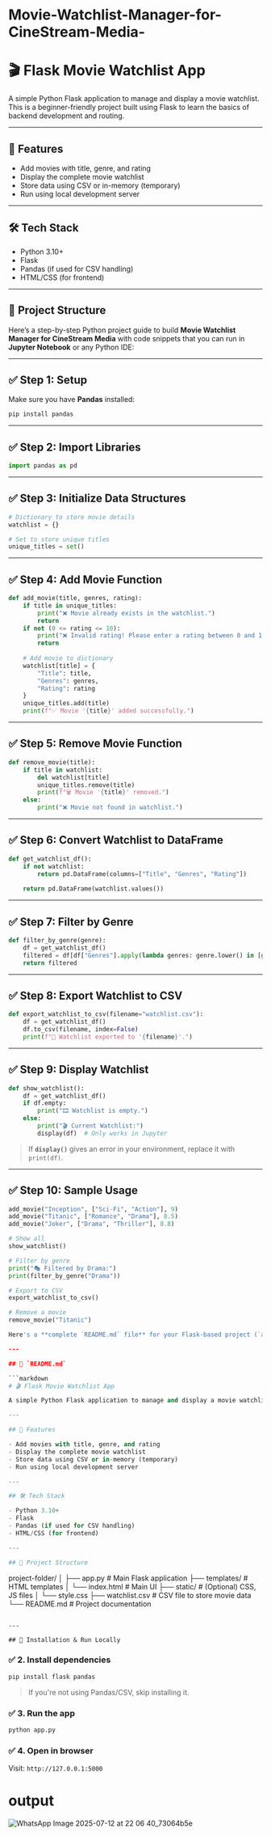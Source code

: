 # Movie-Watchlist-Manager-for-CineStream-Media-
# 🎬 Flask Movie Watchlist App

A simple Python Flask application to manage and display a movie watchlist. This is a beginner-friendly project built using Flask to learn the basics of backend development and routing.

---

## 🚀 Features

- Add movies with title, genre, and rating
- Display the complete movie watchlist
- Store data using CSV or in-memory (temporary)
- Run using local development server

---

## 🛠️ Tech Stack

- Python 3.10+
- Flask
- Pandas (if used for CSV handling)
- HTML/CSS (for frontend)

---

## 📂 Project Structure

Here’s a step-by-step Python project guide to build **Movie Watchlist Manager for CineStream Media** with code snippets that you can run in **Jupyter Notebook** or any Python IDE:

---

## ✅ **Step 1: Setup**

Make sure you have **Pandas** installed:

```bash
pip install pandas
```

---

## ✅ **Step 2: Import Libraries**

```python
import pandas as pd
```

---

## ✅ **Step 3: Initialize Data Structures**

```python
# Dictionary to store movie details
watchlist = {}

# Set to store unique titles
unique_titles = set()
```

---

## ✅ **Step 4: Add Movie Function**

```python
def add_movie(title, genres, rating):
    if title in unique_titles:
        print("❌ Movie already exists in the watchlist.")
        return
    if not (0 <= rating <= 10):
        print("❌ Invalid rating! Please enter a rating between 0 and 10.")
        return
    
    # Add movie to dictionary
    watchlist[title] = {
        "Title": title,
        "Genres": genres,
        "Rating": rating
    }
    unique_titles.add(title)
    print(f"✅ Movie '{title}' added successfully.")
```

---

## ✅ **Step 5: Remove Movie Function**

```python
def remove_movie(title):
    if title in watchlist:
        del watchlist[title]
        unique_titles.remove(title)
        print(f"🗑️ Movie '{title}' removed.")
    else:
        print("❌ Movie not found in watchlist.")
```

---

## ✅ **Step 6: Convert Watchlist to DataFrame**

```python
def get_watchlist_df():
    if not watchlist:
        return pd.DataFrame(columns=["Title", "Genres", "Rating"])
    
    return pd.DataFrame(watchlist.values())
```

---

## ✅ **Step 7: Filter by Genre**

```python
def filter_by_genre(genre):
    df = get_watchlist_df()
    filtered = df[df["Genres"].apply(lambda genres: genre.lower() in [g.lower() for g in genres])]
    return filtered
```

---

## ✅ **Step 8: Export Watchlist to CSV**

```python
def export_watchlist_to_csv(filename="watchlist.csv"):
    df = get_watchlist_df()
    df.to_csv(filename, index=False)
    print(f"📁 Watchlist exported to '{filename}'.")
```

---

## ✅ **Step 9: Display Watchlist**

```python
def show_watchlist():
    df = get_watchlist_df()
    if df.empty:
        print("🎞️ Watchlist is empty.")
    else:
        print("🎬 Current Watchlist:")
        display(df)  # Only works in Jupyter
```

> If **`display()`** gives an error in your environment, replace it with `print(df)`.

---

## ✅ **Step 10: Sample Usage**

```python
add_movie("Inception", ["Sci-Fi", "Action"], 9)
add_movie("Titanic", ["Romance", "Drama"], 8.5)
add_movie("Joker", ["Drama", "Thriller"], 8.8)

# Show all
show_watchlist()

# Filter by genre
print("🎭 Filtered by Drama:")
print(filter_by_genre("Drama"))

# Export to CSV
export_watchlist_to_csv()

# Remove a movie
remove_movie("Titanic")

Here's a **complete `README.md` file** for your Flask-based project (`app.py`). This is tailored for a beginner-friendly Flask app — you can modify it later for a larger project like **Fake Account Detection**.

---

## 📄 `README.md`

```markdown
# 🎬 Flask Movie Watchlist App

A simple Python Flask application to manage and display a movie watchlist. This is a beginner-friendly project built using Flask to learn the basics of backend development and routing.

---

## 🚀 Features

- Add movies with title, genre, and rating
- Display the complete movie watchlist
- Store data using CSV or in-memory (temporary)
- Run using local development server

---

## 🛠️ Tech Stack

- Python 3.10+
- Flask
- Pandas (if used for CSV handling)
- HTML/CSS (for frontend)

---

## 📂 Project Structure

```

project-folder/
│
├── app.py              # Main Flask application
├── templates/          # HTML templates
│   └── index.html      # Main UI
├── static/             # (Optional) CSS, JS files
│   └── style.css
├── watchlist.csv       # CSV file to store movie data
└── README.md           # Project documentation

````

---

## 🧪 Installation & Run Locally
````

### ✅ 2. Install dependencies

```bash
pip install flask pandas
```

> If you're not using Pandas/CSV, skip installing it.

### ✅ 3. Run the app

```bash
python app.py
```

### ✅ 4. Open in browser

Visit: `http://127.0.0.1:5000`


# output

![WhatsApp Image 2025-07-12 at 22 06 40_73064b5e](https://github.com/user-attachments/assets/b796bbbc-3272-4a23-888d-74596de7c837)




